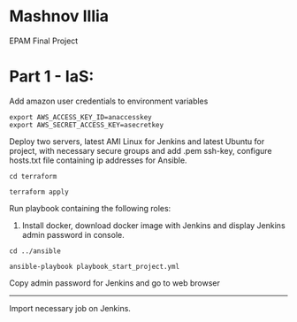 # Mashnov Illia
EPAM Final Project

# Part 1 - IaS:
 Add amazon user credentials to environment variables
 ```
 export AWS_ACCESS_KEY_ID=anaccesskey
 export AWS_SECRET_ACCESS_KEY=asecretkey
 ```
 Deploy two servers, latest AMI Linux for Jenkins and latest Ubuntu for project, with necessary secure groups and add .pem ssh-key, configure hosts.txt file containing ip addresses for Ansible.
 ```
 cd terraform

 terraform apply
 ```
 Run playbook containing the following roles:
 1. Install docker, download docker image with Jenkins and display Jenkins admin password in console.
 ```
 cd ../ansible

 ansible-playbook playbook_start_project.yml
 ```
 Copy admin password for Jenkins and go to web browser
 
 -------------------

 Import necessary job on Jenkins.


